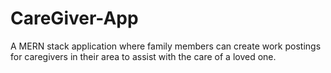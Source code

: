 # CareGiver-App
A MERN stack application where family members can create work postings for caregivers in their area to assist with the care of a loved one. 
